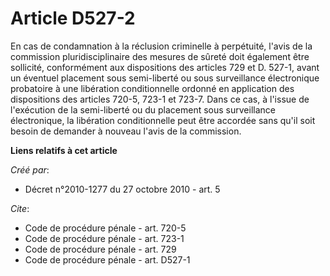 # Article D527-2

En cas de condamnation à la réclusion criminelle à perpétuité, l'avis de la commission pluridisciplinaire des mesures de
sûreté doit également être sollicité, conformément aux dispositions des articles 729 et D. 527-1, avant un éventuel placement
sous semi-liberté ou sous surveillance électronique probatoire à une libération conditionnelle ordonné en application des
dispositions des articles 720-5, 723-1 et 723-7. Dans ce cas, à l'issue de l'exécution de la semi-liberté ou du placement
sous surveillance électronique, la libération conditionnelle peut être accordée sans qu'il soit besoin de demander à nouveau
l'avis de la commission.

**Liens relatifs à cet article**

_Créé par_:

  - Décret n°2010-1277 du 27 octobre 2010 - art. 5

_Cite_:

  - Code de procédure pénale - art. 720-5
  - Code de procédure pénale - art. 723-1
  - Code de procédure pénale - art. 729
  - Code de procédure pénale - art. D527-1
